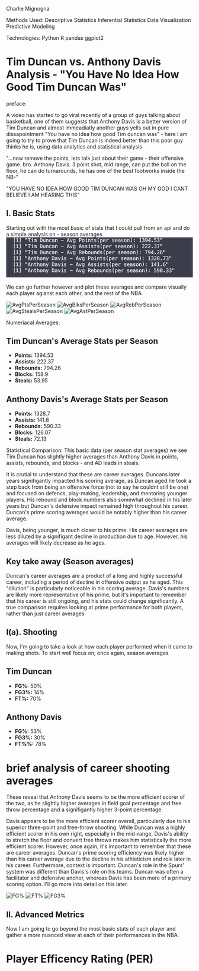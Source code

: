 Charlie Mignogna

Methods Used:
Descriptive Statistics
Inferential Statistics
Data Visualization
Predictive Modeling

Technologies:
Python
R
pandas
ggplot2


# Tim Duncan vs. Anthony Davis Analysis - "You Have No Idea How Good Tim Duncan Was"



preface:

A video has started to go viral recently of a group of guys talking about basketball, one of them suggests that Anthony Davis is a better version of Tim Duncan and almost immeadiatly another guys yells out in pure dissapointment "You have no idea how good Tim duncan was"  - here I am going to try to prove that Tim Duncan is indeed better than this poor guy thinks he is, using data analytics and statistical analysis


"...now remove the points, lets talk just about their game - their offensive game. bro. Anthony Davis. 3 point shot, mid range, 
can put the ball on the floor, he can do turnarounds, he has one of the best footworks inside the NB-"

"YOU HAVE NO IDEA HOW GOOD TIM DUNCAN WAS OH MY GOD I CANT BELIEVE I AM HEARING THIS"



## I. Basic Stats

Starting out with the most basic of stats that I could pull from an api and do a simple analysis on - season averages
![SeasonAverages](Images/SeasonAverages.png)

We can go further however and plot these averages and compare visually each player agianst each other, and the rest of the NBA

![AvgPtsPerSeason](Images/AveragePointsPerSeason.png)
![AvgBlksPerSeason](Images/AverageBlocksPerSeason.png)
![AvgRebPerSeason](Images/AverageReboundPerSeason.png)
![AvgStealsPerSeason](Images/AverageStealsPerSeason.png)
![AvgAstPerSeason](Images/AverageAssistsPerSeason.png)

Numeriacal Averages:

## Tim Duncan's Average Stats per Season
- **Points:** 1394.53     
- **Assists:** 222.37
- **Rebounds:** 794.26
- **Blocks:** 158.9
- **Steals:** 53.95

## Anthony Davis's Average Stats per Season
- **Points:** 1328.7
- **Assists:** 141.6
- **Rebounds:** 590.33
- **Blocks:** 126.07
- **Steals:** 72.13


Statistical Comparison:
This basic data (per season stat averages) we see Tim Duncan has slightly higher averages than Anthony Davis in points, assists, rebounds, and blocks - and AD leads in steals.

It is crutial to understand that these are career averages. Duncans later years signifigantly impacted his scoring average, as Duncan aged he took a step back from being an offensive force (not to say he couldnt still be one) and focused on defencs, play-making, leadership, and mentoring younger players. His rebound and block numbers also somewhat declined in his later years but Duncan's defensive impact remained high throughout his career. Duncan's prime scoring averages would be notably higher than his career average.

Davis, being younger, is much closer to his prime. His career averages are less diluted by a signifigant decline in production due to age. However, his averages will likely decrease as he ages.

## Key take away (Season averages)
Duncan's career averages are a product of a long and highly successful career, including a period of decline in offensive output as he aged.  This "dilution" is particularly noticeable in his scoring average.  Davis's numbers are likely more representative of his prime, but it's important to remember that his career is still ongoing, and his stats could change significantly.  A true comparison requires looking at prime performance for both players, rather than just career averages


## I(a). Shooting

Now, I'm going to take a look at how each player performed when it came to making shots. To start well focus on, once again, season averages

## Tim Duncan
- **FG%:** 50%
- **FG3%:** 14%
- **FT%:** 70%

## Anthony Davis
- **FG%:** 53%
- **FG3%:** 30%
- **FT%%:** 78%

# brief analysis of career shooting averages
These reveal that Anthony Davis seems to be the more efficient scorer of the two, as he slightly higher averages in field goal percentage and free throw percentage and a signifigantly higher 3-point percentage. 


Davis appears to be the more efficient scorer overall, particularly due to his superior three-point and free-throw shooting. While Duncan was a highly efficient scorer in his own right, especially in the mid-range, Davis's ability to stretch the floor and convert free throws makes him statistically the more efficient scorer.  However, once again, it's important to remember that these are career averages.  Duncan's prime scoring efficiency was likely higher than his career average due to the decline in his athleticism and role later in his career.  Furthermore, context is important.  Duncan's role in the Spurs' system was different than Davis's role on his teams.  Duncan was often a facilitator and defensive anchor, whereas Davis has been more of a primary scoring option. I'll go more into detail on this later.

![FG%](Images/FG_PCT.png)
![FT%](Images/FT_PCT.png)
![FG3%](Images/FG3_PCT.png)


## II. Advanced Metrics 

Now I am going to go beyond the most basic stats of each player and gather a more nuanced view at each of their performances in the NBA.

# Player Efficency Rating (PER)
